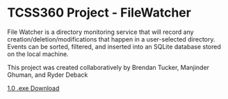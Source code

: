# TCSS360 Project - FileWatcher
File Watcher is a directory monitoring service that will record any creation/deletion/modifications that happen in a user-selected directory. Events can be sorted, filtered, and inserted into an SQLite database stored on the local machine. 

This project was created collaboratively by Brendan Tucker, Manjinder Ghuman, and Ryder Deback

[1.0 .exe Download](https://github.com/brendantucker/FileWatcher/blob/main/File%20Watcher.exe)

